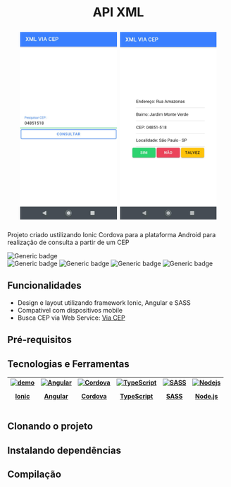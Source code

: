 <h1 align="center">
  <p>API XML</p>
  <img src="https://github.com/Guilherme-Maciel/readme_images/blob/master/apiXml/1.jpg" height="425">
  <img src="https://github.com/Guilherme-Maciel/readme_images/blob/master/apiXml/2.jpg" height="425">
</h1>

Projeto criado ustilizando Ionic Cordova para a plataforma Android para realização de consulta a partir de um CEP

![Generic badge](https://img.shields.io/badge/Status-Finalizado-green.svg)<br>
![Generic badge](https://img.shields.io/badge/npm-v7.13.0-blue.svg)
![Generic badge](https://img.shields.io/badge/ionic-v6.16.1-blue.svg)
![Generic badge](https://img.shields.io/badge/cordova-v10.0.0-blue.svg)
![Generic badge](https://img.shields.io/badge/gradle-v6.8.3-blue.svg)

## Funcionalidades

- Design e layout utilizando framework Ionic, Angular e SASS
- Compativel com dispositivos mobile
- Busca CEP via Web Service: [Via CEP](https://viacep.com.br/)

## Pré-requisitos

## Tecnologias e Ferramentas

<div align="center">
  
| [<div align="center"><img src="https://ionic-toolkit.netlify.app/images/ionic%20logo.png" alt="demo" height="50px"><p>Ionic</p></div></a>](https://ionicframework.com/) | [<div align="center"><img src="https://www.vectoritcgroup.com/wp-content/uploads/2018/07/angular-icon-1.svg" alt="Angular" height="50px"><p>Angular</p></div>](https://angular.io/) | [<div align="center"><img src="https://d2kl895r0zn1i5.cloudfront.net/images/476_logo-cordova.svg" alt="Cordova" height="50px"><p>Cordova</p></div>](https://cordova.apache.org/) | [<div align="center"><img src="https://upload.wikimedia.org/wikipedia/commons/thumb/4/4c/Typescript_logo_2020.svg/2048px-Typescript_logo_2020.svg.png" alt="TypeScript" height="50px"><p>TypeScript</p></div>](https://www.typescriptlang.org/) | [<div align="center"><img src="https://cdn.iconscout.com/icon/free/png-256/sass-2752078-2284895.png" alt="SASS" height="50px"><p>SASS</p></div>](https://sass-lang.com/) | [<div align="center"><img src="https://www.feedstock.com.br/site/static/img/node.png" alt="Nodejs" height="50px"><p>Node.js</p></div>](https://nodejs.org/) |
|--------|--------|--------|--------|--------|--------|

</div>

## Clonando o projeto

## Instalando dependências

## Compilação





